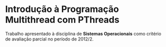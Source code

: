 # Introdução à Programação Multithread com PThreads

Trabalho apresentado à disciplina de **Sistemas Operacionais** como critério de avaliação parcial no período de 2012/2.